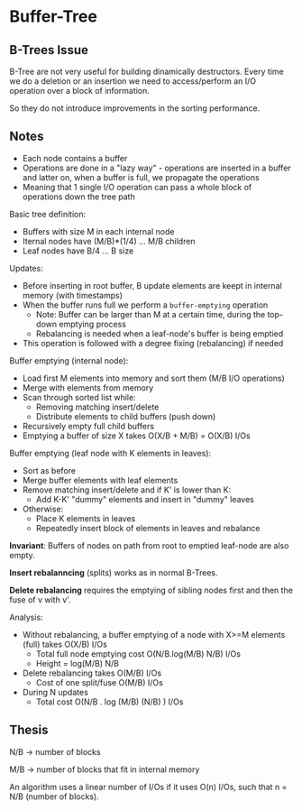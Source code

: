 # Buffer-Tree

## B-Trees Issue

B-Tree are not very useful for building dinamically destructors. Every time we do a deletion or an insertion we need to access/perform an I/O operation over a block of information.

So they do not introduce improvements in the sorting performance.

## Notes

- Each node contains a buffer
- Operations are done in a "lazy way" - operations are inserted in a buffer and latter on, when a buffer is full, we propagate the operations
- Meaning that 1 single I/O operation can pass a whole block of operations down the tree path

Basic tree definition:
- Buffers with size M in each internal node
- Iternal nodes have (M/B)*(1/4) ... M/B children
- Leaf nodes have B/4 ... B size

Updates:
- Before inserting in root buffer, B update elements are keept in internal memory (with timestamps)
- When the buffer runs full we perform a `buffer-emptying` operation
  - Note: Buffer can be larger than M at a certain time, during the top-down emptying process
  - Rebalancing is needed when a leaf-node's buffer is being emptied
- This operation is followed with a degree fixing (rebalancing) if needed

Buffer emptying (internal node):
- Load first M elements into memory and sort them (M/B I/O operations)
- Merge with elements from memory
- Scan through sorted list while:
  - Removing matching insert/delete
  - Distribute elements to child buffers (push down)
- Recursively empty full child buffers
- Emptying a buffer of size X takes O(X/B + M/B) = O(X/B) I/Os

Buffer emptying (leaf node with K elements in leaves):
- Sort as before
- Merge buffer elements with leaf elements
- Remove matching insert/delete and if K' is lower than K:
  - Add K-K' "dummy" elements and insert in "dummy" leaves
- Otherwise:
  - Place K elements in leaves
  - Repeatedly insert block of elements in leaves and rebalance

**Invariant**:
Buffers of nodes on path from root to emptied leaf-node are also empty.

**Insert rebalanncing** (splits) works as in normal B-Trees.

**Delete rebalancing** requires the emptying of sibling nodes first and then the fuse of v with v'.

Analysis:
- Without rebalancing, a buffer emptying of a node with X>=M elements (full) takes O(X/B) I/Os
  - Total full node emptying cost O(N/B.log(M/B) N/B) I/Os
  - Height = log(M/B) N/B
- Delete rebalancing takes O(M/B) I/Os
  - Cost of one split/fuse O(M/B) I/Os
- During N updates
  - Total cost O(N/B . log (M/B) (N/B) ) I/Os

## Thesis

N/B -> number of blocks

M/B -> number of blocks that fit in internal memory

An algorithm uses a linear number of I/Os if it uses O(n) I/Os, such that n = N/B (number of blocks).
